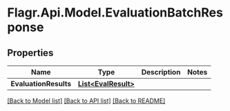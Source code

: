 # Flagr.Api.Model.EvaluationBatchResponse
## Properties

Name | Type | Description | Notes
------------ | ------------- | ------------- | -------------
**EvaluationResults** | [**List&lt;EvalResult&gt;**](EvalResult.md) |  | 

[[Back to Model list]](../README.md#documentation-for-models) [[Back to API list]](../README.md#documentation-for-api-endpoints) [[Back to README]](../README.md)

